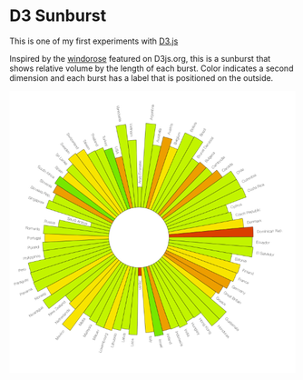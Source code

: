 D3 Sunburst
===========

This is one of my first experiments with [D3.js](http://d3js.org/ "D3js.org")

Inspired by the [windorose](http://windhistory.com/station.html?KSFO) featured on D3js.org, this is a sunburst that shows relative volume by the length of each burst. Color indicates a second dimension and each burst has a label that is positioned on the outside.

![Sunburst](sunburst.gif)
